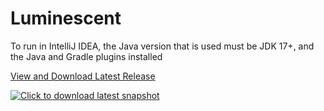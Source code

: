 # Luminescent
To run in IntelliJ IDEA, the Java version that is used must be JDK 17+, and the Java and Gradle plugins installed

[View and Download Latest Release](/../../releases/latest)

[![Click to download latest snapshot](/../../workflows/Download%20Latest%20Snapshot/badge.svg?branch=major-update)](/../../releases/download/major-update-snapshot/Luminescent.jar)
